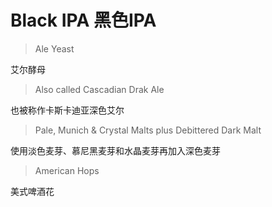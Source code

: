 # Black IPA 黑色IPA

> Ale Yeast

艾尔酵母

> Also called Cascadian Drak Ale 

也被称作卡斯卡迪亚深色艾尔

> Pale, Munich & Crystal Malts plus Debittered Dark Malt

使用淡色麦芽、慕尼黑麦芽和水晶麦芽再加入深色麦芽

> American Hops

美式啤酒花